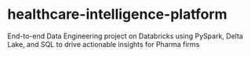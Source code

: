 # healthcare-intelligence-platform
End-to-end Data Engineering project on Databricks using PySpark, Delta Lake, and SQL to drive actionable insights for Pharma firms
